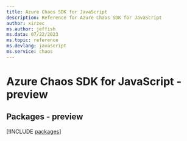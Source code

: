 ```yaml
---
title: Azure Chaos SDK for JavaScript
description: Reference for Azure Chaos SDK for JavaScript
author: xirzec
ms.author: jeffish
ms.data: 07/22/2023
ms.topic: reference
ms.devlang: javascript
ms.service: chaos
---
```

# Azure Chaos SDK for JavaScript - preview
## Packages - preview
[!INCLUDE [packages](chaos-index.md)]
